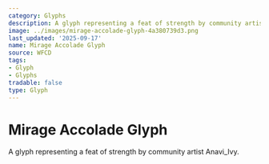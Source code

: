 ```yaml
---
category: Glyphs
description: A glyph representing a feat of strength by community artist Anavi_Ivy.
image: ../images/mirage-accolade-glyph-4a380739d3.png
last_updated: '2025-09-17'
name: Mirage Accolade Glyph
source: WFCD
tags:
- Glyph
- Glyphs
tradable: false
type: Glyph
---
```


# Mirage Accolade Glyph

A glyph representing a feat of strength by community artist Anavi_Ivy.

